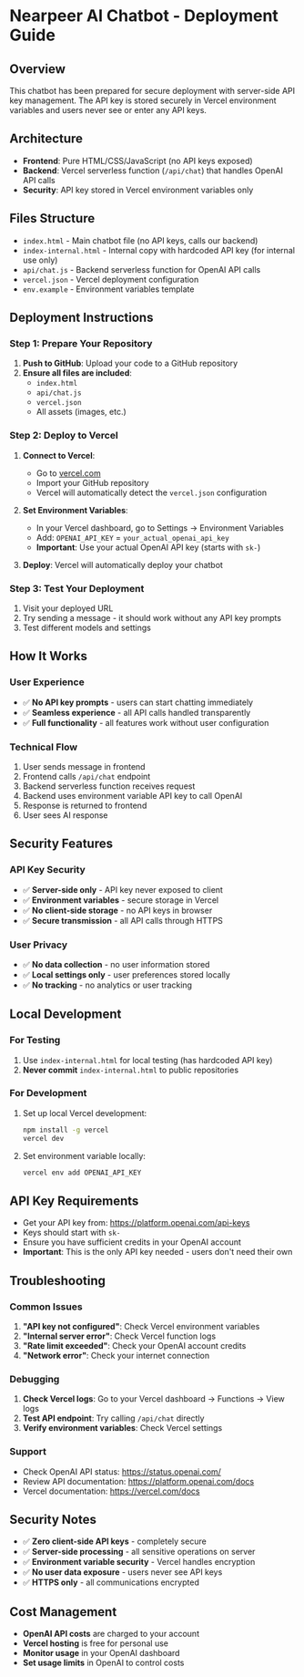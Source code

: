 # Nearpeer AI Chatbot - Deployment Guide

## Overview
This chatbot has been prepared for secure deployment with server-side API key management. The API key is stored securely in Vercel environment variables and users never see or enter any API keys.

## Architecture
- **Frontend**: Pure HTML/CSS/JavaScript (no API keys exposed)
- **Backend**: Vercel serverless function (`/api/chat`) that handles OpenAI API calls
- **Security**: API key stored in Vercel environment variables only

## Files Structure
- `index.html` - Main chatbot file (no API keys, calls our backend)
- `index-internal.html` - Internal copy with hardcoded API key (for internal use only)
- `api/chat.js` - Backend serverless function for OpenAI API calls
- `vercel.json` - Vercel deployment configuration
- `env.example` - Environment variables template

## Deployment Instructions

### Step 1: Prepare Your Repository
1. **Push to GitHub**: Upload your code to a GitHub repository
2. **Ensure all files are included**:
   - `index.html`
   - `api/chat.js`
   - `vercel.json`
   - All assets (images, etc.)

### Step 2: Deploy to Vercel
1. **Connect to Vercel**: 
   - Go to [vercel.com](https://vercel.com)
   - Import your GitHub repository
   - Vercel will automatically detect the `vercel.json` configuration

2. **Set Environment Variables**:
   - In your Vercel dashboard, go to Settings → Environment Variables
   - Add: `OPENAI_API_KEY` = `your_actual_openai_api_key`
   - **Important**: Use your actual OpenAI API key (starts with `sk-`)

3. **Deploy**: Vercel will automatically deploy your chatbot

### Step 3: Test Your Deployment
1. Visit your deployed URL
2. Try sending a message - it should work without any API key prompts
3. Test different models and settings

## How It Works

### User Experience
- ✅ **No API key prompts** - users can start chatting immediately
- ✅ **Seamless experience** - all API calls handled transparently
- ✅ **Full functionality** - all features work without user configuration

### Technical Flow
1. User sends message in frontend
2. Frontend calls `/api/chat` endpoint
3. Backend serverless function receives request
4. Backend uses environment variable API key to call OpenAI
5. Response is returned to frontend
6. User sees AI response

## Security Features

### API Key Security
- ✅ **Server-side only** - API key never exposed to client
- ✅ **Environment variables** - secure storage in Vercel
- ✅ **No client-side storage** - no API keys in browser
- ✅ **Secure transmission** - all API calls through HTTPS

### User Privacy
- ✅ **No data collection** - no user information stored
- ✅ **Local settings only** - user preferences stored locally
- ✅ **No tracking** - no analytics or user tracking

## Local Development

### For Testing
1. Use `index-internal.html` for local testing (has hardcoded API key)
2. **Never commit** `index-internal.html` to public repositories

### For Development
1. Set up local Vercel development:
   ```bash
   npm install -g vercel
   vercel dev
   ```
2. Set environment variable locally:
   ```bash
   vercel env add OPENAI_API_KEY
   ```

## API Key Requirements
- Get your API key from: https://platform.openai.com/api-keys
- Keys should start with `sk-`
- Ensure you have sufficient credits in your OpenAI account
- **Important**: This is the only API key needed - users don't need their own

## Troubleshooting

### Common Issues
1. **"API key not configured"**: Check Vercel environment variables
2. **"Internal server error"**: Check Vercel function logs
3. **"Rate limit exceeded"**: Check your OpenAI account credits
4. **"Network error"**: Check your internet connection

### Debugging
1. **Check Vercel logs**: Go to your Vercel dashboard → Functions → View logs
2. **Test API endpoint**: Try calling `/api/chat` directly
3. **Verify environment variables**: Check Vercel settings

### Support
- Check OpenAI API status: https://status.openai.com/
- Review API documentation: https://platform.openai.com/docs
- Vercel documentation: https://vercel.com/docs

## Security Notes
- ✅ **Zero client-side API keys** - completely secure
- ✅ **Server-side processing** - all sensitive operations on server
- ✅ **Environment variable security** - Vercel handles encryption
- ✅ **No user data exposure** - users never see API keys
- ✅ **HTTPS only** - all communications encrypted

## Cost Management
- **OpenAI API costs** are charged to your account
- **Vercel hosting** is free for personal use
- **Monitor usage** in your OpenAI dashboard
- **Set usage limits** in OpenAI to control costs
